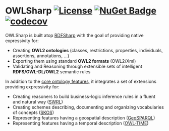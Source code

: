 # OWLSharp [![License](https://img.shields.io/badge/License-Apache%202.0-blue.svg)](https://opensource.org/licenses/Apache-2.0) [![NuGet Badge](https://buildstats.info/nuget/OWLSharp?includePreReleases=true)](https://www.nuget.org/packages/OWLSharp) [![codecov](https://codecov.io/gh/mdesalvo/OWLSharp/branch/main/graph/badge.svg?token=VQ8M9QP81S)](https://codecov.io/gh/mdesalvo/OWLSharp)

OWLSharp is built atop <a href="https://github.com/mdesalvo/RDFSharp">RDFSharp</a> with the goal of providing native expressivity for:
<ul>
    <li>Creating <b>OWL2 ontologies</b> (classes, restrictions, properties, individuals, assertions, annotations, ...)</li>
    <li>Exporting them using standard <b>OWL2 formats</b> (OWL2/Xml)</li>
    <li>Validating and Reasoning through extensible sets of intelligent <b>RDFS/OWL-DL/OWL2</b> semantic rules</li>
</ul>

In addition to the <a href="https://github.com/mdesalvo/OWLSharp/releases/download/v3.10.0/OWLSharp-3.10.0.pdf">core ontology features</a>, it integrates a set of extensions providing expressivity for:
<ul>
    <li>Creating reasoners to build business-logic inference rules in a fluent and natural way (<a href="https://github.com/mdesalvo/OWLSharp/releases/download/v3.10.0/OWLSharp.Extensions.SWRL-3.10.0.pdf">SWRL</a>)</li>
    <li>Creating schemes describing, documenting and organizing vocabularies of concepts (<a href="https://github.com/mdesalvo/OWLSharp/releases/download/v3.10.0/OWLSharp.Extensions.SKOS-3.10.0.pdf">SKOS</a>)</li>
    <li>Representing features having a geospatial description (<a href="https://github.com/mdesalvo/OWLSharp/releases/download/v3.10.0/OWLSharp.Extensions.GEO-3.10.0.pdf">GeoSPARQL</a>)</li>
    <li>Representing features having a temporal description (<a href="https://github.com/mdesalvo/OWLSharp/releases/download/v3.10.0/OWLSharp.Extensions.TIME-3.10.0.pdf">OWL-TIME</a>)</li>
</ul>
